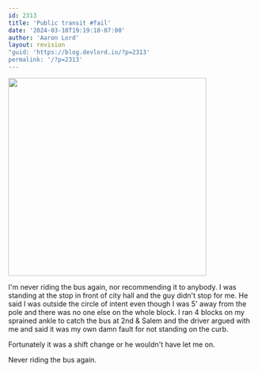 ```yaml
---
id: 2313
title: 'Public transit #fail'
date: '2024-03-10T19:19:10-07:00'
author: 'Aaron Lord'
layout: revision
"guid: 'https://blog.devlord.io/?p=2313'
permalink: '/?p=2313'
---
```


<img src="https://lh4.googleusercontent.com/_OZWxOfjIgdA/TXmJWOaG5UI/AAAAAAAAJek/V2RoomKWGuU/s400/image.jpeg" alt="" width="400" height="400" />

I'm never riding the bus again, nor recommending it to anybody. I was standing at the stop in front of city hall and the guy didn't stop for me. He said I was outside the circle of intent even though I was 5' away from the pole and there was no one else on the whole block. I ran 4 blocks on my sprained ankle to catch the bus at 2nd &amp; Salem and the driver argued with me and said it was my own damn fault for not standing on the curb.

Fortunately it was a shift change or he wouldn't have let me on.

Never riding the bus again.
<div class="blogger-post-footer"><img alt="" width="1" height="1" /></div>